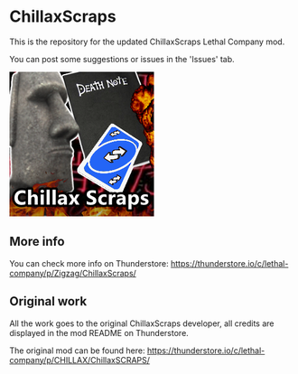 # ChillaxScraps

This is the repository for the updated ChillaxScraps Lethal Company mod.

You can post some suggestions or issues in the 'Issues' tab.

![Preview](https://raw.githubusercontent.com/ZigzagAwaka/ChillaxScraps/main/zigzag.chillaxscraps/icon.png)

## More info
You can check more info on Thunderstore:
https://thunderstore.io/c/lethal-company/p/Zigzag/ChillaxScraps/

## Original work
All the work goes to the original ChillaxScraps developer, all credits are displayed in the mod README on Thunderstore.

The original mod can be found here: https://thunderstore.io/c/lethal-company/p/CHILLAX/ChillaxSCRAPS/
